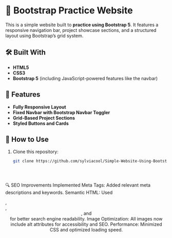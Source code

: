 # 🎨 Bootstrap Practice Website

This is a simple website built to **practice using Bootstrap 5**. It features a responsive navigation bar, project showcase sections, and a structured layout using Bootstrap’s grid system.

## 🛠️ Built With
- **HTML5**
- **CSS3**
- **Bootstrap 5** (including JavaScript-powered features like the navbar)

## 🎯 Features
- **Fully Responsive Layout**  
- **Fixed Navbar with Bootstrap Navbar Toggler**  
- **Grid-Based Project Sections**  
- **Styled Buttons and Cards**  

## 🔧 How to Use
1. Clone this repository:  
   ```sh
   git clone https://github.com/sylviacool/Simple-Website-Using-Bootstrap

   
 
🔍 SEO Improvements Implemented
Meta Tags: Added relevant meta descriptions and keywords.
Semantic HTML: Used <section>, <article>, <header>, and <footer> for better search engine readability.
Image Optimization: All images now include alt attributes for accessibility and SEO.
Performance: Minimized CSS and optimized loading speed.